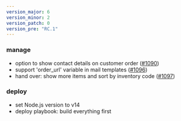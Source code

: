 ```yaml
---
version_major: 6
version_minor: 2
version_patch: 0
version_pre: "RC.1"
---
```

### manage
     
- option to show contact details on customer order ([#1090](https://github.com/leihs/leihs/pull/1090))
- support 'order_url' variable in mail templates ([#1096](https://github.com/leihs/leihs/pull/1096))
- hand over: show more items and sort by inventory code ([#1097](https://github.com/leihs/leihs/pull/1097))

### deploy
     
- set Node.js version to v14
- deploy playbook: build everything first
